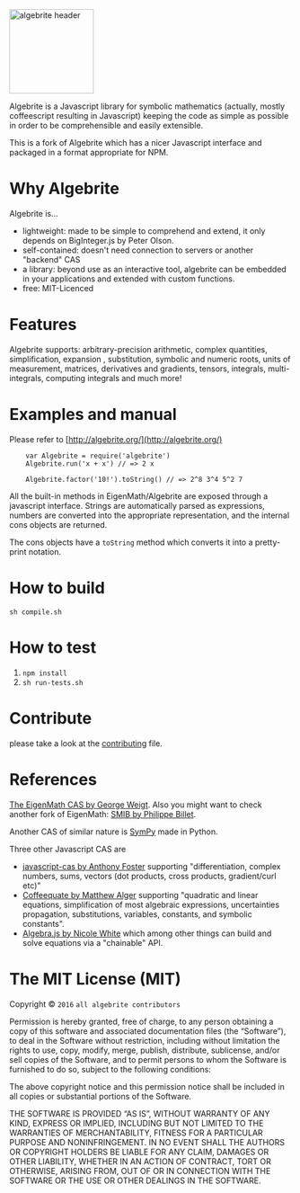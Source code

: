 
<img src="https://raw.githubusercontent.com/davidedc/Algebrite/master/readme-images/algebrite-logo-for-readme.png" width="150px" alt="algebrite header"/>

Algebrite is a Javascript library for symbolic mathematics (actually, mostly coffeescript resulting in Javascript) keeping the code as simple as possible in order to be comprehensible and easily extensible.

This is a fork of Algebrite which has a nicer Javascript interface and packaged in a format appropriate for NPM. 

# Why Algebrite

Algebrite is...
* lightweight: made to be simple to comprehend and extend, it only depends on BigInteger.js by Peter Olson.
* self-contained: doesn't need connection to servers or another "backend" CAS
* a library: beyond use as an interactive tool, algebrite can be embedded in your applications and extended with custom functions.
* free: MIT-Licenced

# Features
Algebrite supports: arbitrary-precision arithmetic, complex quantities, simplification, expansion , substitution, symbolic and numeric roots, units of measurement, matrices, derivatives and gradients, tensors, integrals, multi-integrals, computing integrals and much more!

# Examples and manual

Please refer to [http://algebrite.org/](http://algebrite.org/)

```
	var Algebrite = require('algebrite')
	Algebrite.run('x + x') // => 2 x

	Algebrite.factor('10!').toString() // => 2^8 3^4 5^2 7

```

All the built-in methods in EigenMath/Algebrite are exposed through a javascript interface. Strings are automatically parsed as expressions, numbers are converted into the appropriate representation, and the internal cons objects are returned. 

The cons objects have a `toString` method which converts it into a pretty-print notation.

# How to build

`sh compile.sh`

# How to test

1. `npm install`
2. `sh run-tests.sh`

# Contribute
please take a look at the [contributing](https://github.com/davidedc/Algebrite/blob/master/contributing.md) file.

# References

[The EigenMath CAS by George Weigt](http://eigenmath.sourceforge.net/Eigenmath.pdf). Also you might want to check another fork of EigenMath: [SMIB by Philippe Billet](http://smib.sourceforge.net/).

Another CAS of similar nature is [SymPy](http://www.sympy.org/en/index.html) made in Python.

Three other Javascript CAS are

* [javascript-cas by Anthony Foster](https://github.com/aantthony/javascript-cas) supporting "differentiation, complex numbers, sums, vectors (dot products, cross products, gradient/curl etc)"
* [Coffeequate by Matthew Alger](http://coffeequate.readthedocs.org/) supporting "quadratic and linear equations, simplification of most algebraic expressions, uncertainties propagation, substitutions, variables, constants, and symbolic constants".
* [Algebra.js by Nicole White](http://algebra.js.org) which among other things can build and solve equations via a "chainable" API.


# The MIT License (MIT)

Copyright © `2016` `all algebrite contributors`

Permission is hereby granted, free of charge, to any person
obtaining a copy of this software and associated documentation
files (the “Software”), to deal in the Software without
restriction, including without limitation the rights to use,
copy, modify, merge, publish, distribute, sublicense, and/or sell
copies of the Software, and to permit persons to whom the
Software is furnished to do so, subject to the following
conditions:

The above copyright notice and this permission notice shall be
included in all copies or substantial portions of the Software.

THE SOFTWARE IS PROVIDED “AS IS”, WITHOUT WARRANTY OF ANY KIND,
EXPRESS OR IMPLIED, INCLUDING BUT NOT LIMITED TO THE WARRANTIES
OF MERCHANTABILITY, FITNESS FOR A PARTICULAR PURPOSE AND
NONINFRINGEMENT. IN NO EVENT SHALL THE AUTHORS OR COPYRIGHT
HOLDERS BE LIABLE FOR ANY CLAIM, DAMAGES OR OTHER LIABILITY,
WHETHER IN AN ACTION OF CONTRACT, TORT OR OTHERWISE, ARISING
FROM, OUT OF OR IN CONNECTION WITH THE SOFTWARE OR THE USE OR
OTHER DEALINGS IN THE SOFTWARE.

